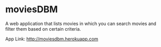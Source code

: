# moviesDBM
A web application that lists movies in which you can search movies and filter them based on certain criteria.

App Link: http://moviesdbm.herokuapp.com
